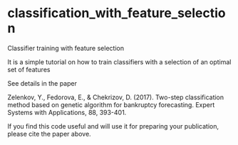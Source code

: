 # classification_with_feature_selection
Classifier training with feature selection

It is a simple tutorial on how to train classifiers with a selection of an optimal set of features

See details in the paper

Zelenkov, Y., Fedorova, E., & Chekrizov, D. (2017). Two-step classification method based on genetic algorithm for bankruptcy forecasting. Expert Systems with Applications, 88, 393-401.

If you find this code useful and will use it for preparing your publication, please cite the paper above.
